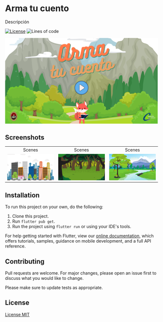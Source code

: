 # Arma tu cuento 

Descripción

[![License](http://img.shields.io/:license-mit-blue.svg)](http://doge.mit-license.org)
![Lines of code](https://img.shields.io/tokei/lines/github/madscientistCS/Arma-tu-cuento)

<div align="center">
<img src="assets/init/main.png" width="600" alt="accessibility text">
</div>



## Screenshots

|     |     |    |
| :-: | :-: |:-: |
|  Scenes | Scenes | Scenes |
| <img src="assets/Scenes/city.png" width="300" > | <img src="assets/Scenes/dayforest.png" width="300" >  | <img src="assets/Scenes/river.png" width="300" > |


## Installation

To run this project on your own, do the following: 
1. Clone this project.
2. Run `flutter pub get`.
3. Run the project using `flutter run` or using your IDE's tools.

For help getting started with Flutter, view our
[online documentation](https://flutter.dev/docs), which offers tutorials,
samples, guidance on mobile development, and a full API reference.

## Contributing
Pull requests are welcome. For major changes, please open an issue first to discuss what you would like to change.

Please make sure to update tests as appropriate.

## License
[License MIT](https://choosealicense.com/licenses/mit/)